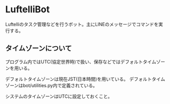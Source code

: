 # LuftelliBot

Luftelliのタスク管理などを行うボット。主にLINEのメッセージでコマンドを実行する。

## タイムゾーンについて

プログラム内ではUTC(協定世界時)で扱い、保存などではデフォルトタイムゾーンを用いる。

デフォルトタイムゾーンは現在JST(日本時間)を用いている。
デフォルトタイムゾーンはbot/utilities.py内で定義されている。

システムのタイムゾーンはUTCに設定しておくこと。
